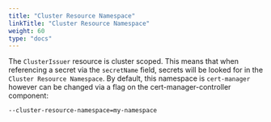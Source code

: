 ```yaml
---
title: "Cluster Resource Namespace"
linkTitle: "Cluster Resource Namespace"
weight: 60
type: "docs"
---
```


The `ClusterIssuer` resource is cluster scoped. This means that when referencing
a secret via the `secretName` field, secrets will be looked for in the `Cluster
Resource Namespace`. By default, this namespace is `cert-manager` however can be
changed via a flag on the cert-manager-controller component:

```bash
--cluster-resource-namespace=my-namespace
```
